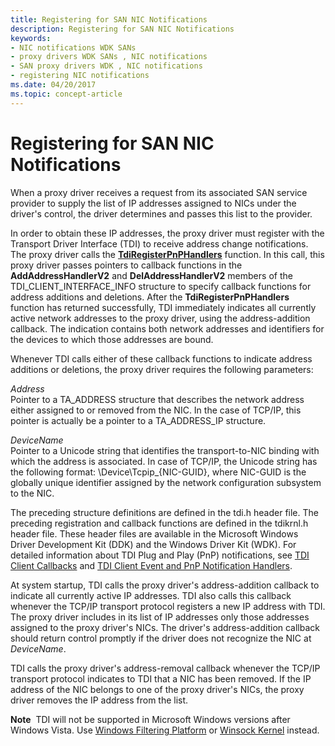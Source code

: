 ```yaml
---
title: Registering for SAN NIC Notifications
description: Registering for SAN NIC Notifications
keywords:
- NIC notifications WDK SANs
- proxy drivers WDK SANs , NIC notifications
- SAN proxy drivers WDK , NIC notifications
- registering NIC notifications
ms.date: 04/20/2017
ms.topic: concept-article
---
```


# Registering for SAN NIC Notifications





When a proxy driver receives a request from its associated SAN service provider to supply the list of IP addresses assigned to NICs under the driver's control, the driver determines and passes this list to the provider.

In order to obtain these IP addresses, the proxy driver must register with the Transport Driver Interface (TDI) to receive address change notifications. The proxy driver calls the [**TdiRegisterPnPHandlers**](/previous-versions/windows/hardware/network/ff565062(v=vs.85)) function. In this call, this proxy driver passes pointers to callback functions in the **AddAddressHandlerV2** and **DelAddressHandlerV2** members of the TDI\_CLIENT\_INTERFACE\_INFO structure to specify callback functions for address additions and deletions. After the **TdiRegisterPnPHandlers** function has returned successfully, TDI immediately indicates all currently active network addresses to the proxy driver, using the address-addition callback. The indication contains both network addresses and identifiers for the devices to which those addresses are bound.

Whenever TDI calls either of these callback functions to indicate address additions or deletions, the proxy driver requires the following parameters:

<a href="" id="address"></a>*Address*  
Pointer to a TA\_ADDRESS structure that describes the network address either assigned to or removed from the NIC. In the case of TCP/IP, this pointer is actually be a pointer to a TA\_ADDRESS\_IP structure.

<a href="" id="devicename"></a>*DeviceName*  
Pointer to a Unicode string that identifies the transport-to-NIC binding with which the address is associated. In case of TCP/IP, the Unicode string has the following format: \\Device\\Tcpip\_{NIC-GUID}, where NIC-GUID is the globally unique identifier assigned by the network configuration subsystem to the NIC.

The preceding structure definitions are defined in the tdi.h header file. The preceding registration and callback functions are defined in the tdikrnl.h header file. These header files are available in the Microsoft Windows Driver Development Kit (DDK) and the Windows Driver Kit (WDK). For detailed information about TDI Plug and Play (PnP) notifications, see [TDI Client Callbacks](/previous-versions/windows/hardware/network/ff565081(v=vs.85)) and [TDI Client Event and PnP Notification Handlers](/previous-versions/windows/hardware/network/ff565082(v=vs.85)).

At system startup, TDI calls the proxy driver's address-addition callback to indicate all currently active IP addresses. TDI also calls this callback whenever the TCP/IP transport protocol registers a new IP address with TDI. The proxy driver includes in its list of IP addresses only those addresses assigned to the proxy driver's NICs. The driver's address-addition callback should return control promptly if the driver does not recognize the NIC at *DeviceName*.

TDI calls the proxy driver's address-removal callback whenever the TCP/IP transport protocol indicates to TDI that a NIC has been removed. If the IP address of the NIC belongs to one of the proxy driver's NICs, the proxy driver removes the IP address from the list.

**Note**  TDI will not be supported in Microsoft Windows versions after Windows Vista. Use [Windows Filtering Platform](/windows-hardware/drivers/ddi/_netvista/) or [Winsock Kernel](/windows-hardware/drivers/ddi/_netvista/) instead.

 

 

